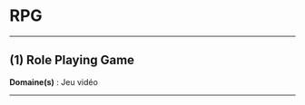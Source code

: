 # RPG

--------------------

## (1) Role Playing Game

**Domaine(s)** : Jeu vidéo

--------------------